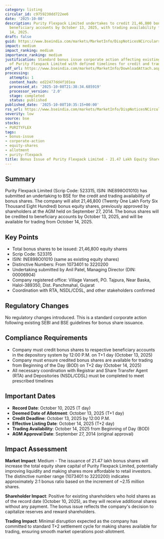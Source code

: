 ```yaml
---
category: listing
circular_id: c9759230dd722ee6
date: '2025-10-08'
description: Purity Flexpack Limited undertakes to credit 21,46,800 bonus shares to
  beneficiary accounts by October 13, 2025, with trading availability from October
  14, 2025.
draft: false
guid: https://www.bseindia.com/markets/MarketInfo/DispNoticesNCirculars.aspx?Noticeid={ADF71F23-EF07-4684-A0F9-A941C54A5DD1}&noticeno=20251008-16&dt=10/08/2025&icount=16&totcount=68&flag=0
impact: medium
impact_ranking: medium
importance_ranking: medium
justification: Standard bonus issue corporate action affecting existing shareholders
  of Purity Flexpack Limited with defined timelines for credit and trading
pdf_url: https://www.bseindia.com/markets/MarketInfo/DownloadAttach.aspx?id=20251008-16&attachedId=c1e3451f-1739-4ac6-876d-2ce0c9713297
processing:
  attempts: 1
  content_hash: ed22477dd4f101ea
  processed_at: '2025-10-08T21:38:34.685919'
  processor_version: '2.0'
  stage: completed
  status: published
published_date: '2025-10-08T10:35:15+00:00'
rss_url: https://www.bseindia.com/markets/MarketInfo/DispNoticesNCirculars.aspx?Noticeid={ADF71F23-EF07-4684-A0F9-A941C54A5DD1}&noticeno=20251008-16&dt=10/08/2025&icount=16&totcount=68&flag=0
severity: low
source: bse
stocks:
- PURITYFLEX
tags:
- bonus-issue
- corporate-action
- equity-shares
- allotment
- purity-flexpack
title: Bonus Issue of Purity Flexpack Limited - 21.47 Lakh Equity Shares
---
```


## Summary

Purity Flexpack Limited (Scrip Code: 523315, ISIN: INE898O01010) has submitted an undertaking to BSE for the credit and trading availability of bonus shares. The company will allot 21,46,800 (Twenty One Lakh Forty Six Thousand Eight Hundred) bonus equity shares, previously approved by shareholders at the AGM held on September 27, 2014. The bonus shares will be credited to beneficiary accounts by October 13, 2025, and will be available for trading from October 14, 2025.

## Key Points

- Total bonus shares to be issued: 21,46,800 equity shares
- Scrip Code: 523315
- ISIN: INE898O01010 (same as existing equity shares)
- Distinctive Numbers: From 1073401 to 3220200
- Undertaking submitted by Anil Patel, Managing Director (DIN: 00006904)
- Company registered office: Village Vanseti, PO. Tajpura, Near Baska, Halol-389350, Dist. Panchmahal, Gujarat
- Coordination with RTA, NSDL/CDSL, and other stakeholders confirmed

## Regulatory Changes

No regulatory changes introduced. This is a standard corporate action following existing SEBI and BSE guidelines for bonus share issuance.

## Compliance Requirements

- Company must credit bonus shares to respective beneficiary accounts in the depository system by 12:00 P.M. on T+1 day (October 13, 2025)
- Company must ensure credited bonus shares are available for trading from Beginning of the Day (BOD) on T+2 day (October 14, 2025)
- All necessary coordination with Registrar and Share Transfer Agent (RTA) and Depositories (NSDL/CDSL) must be completed to meet prescribed timelines

## Important Dates

- **Record Date**: October 10, 2025 (T day)
- **Deemed Date of Allotment**: October 13, 2025 (T+1 day)
- **Credit Deadline**: October 13, 2025 by 12:00 P.M.
- **Effective Listing Date**: October 14, 2025 (T+2 day)
- **Trading Availability**: October 14, 2025 from Beginning of Day (BOD)
- **AGM Approval Date**: September 27, 2014 (original approval)

## Impact Assessment

**Market Impact**: Medium - The issuance of 21.47 lakh bonus shares will increase the total equity share capital of Purity Flexpack Limited, potentially improving liquidity and making shares more affordable to retail investors. The distinctive number range (1073401 to 3220200) indicates approximately 2:1 bonus ratio based on the increment of ~2.15 million shares.

**Shareholder Impact**: Positive for existing shareholders who hold shares as of the record date (October 10, 2025), as they will receive additional shares without any payment. The bonus issue reflects the company's decision to capitalize reserves and reward shareholders.

**Trading Impact**: Minimal disruption expected as the company has committed to standard T+2 settlement cycle for making shares available for trading, ensuring smooth market operations post-allotment.